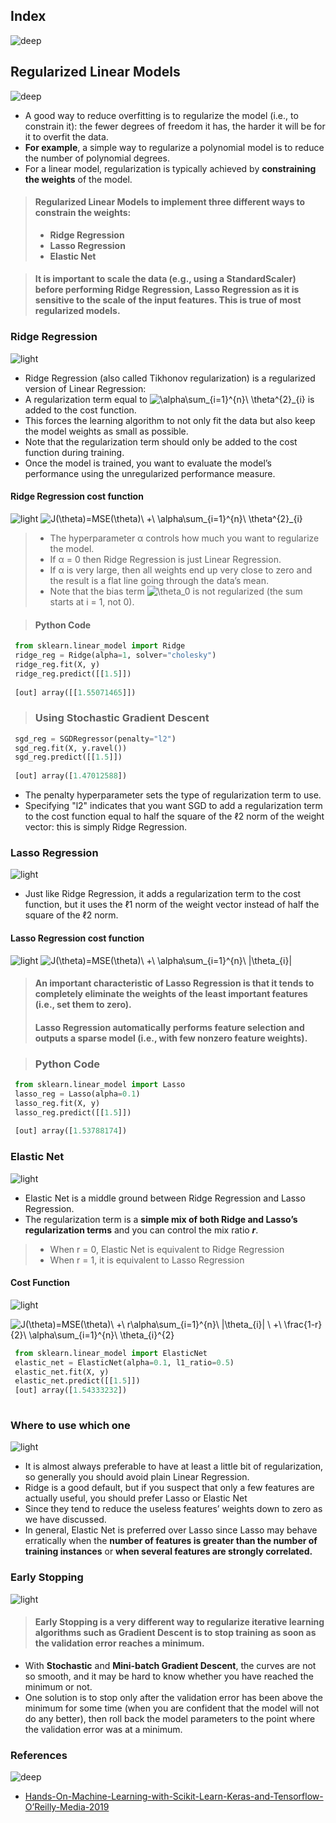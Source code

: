 ## Index
![deep](https://user-images.githubusercontent.com/12748752/141667909-22520af3-61cf-4cbc-a8f5-f99947c9b10d.png)

## Regularized Linear Models
![deep](https://user-images.githubusercontent.com/12748752/141667909-22520af3-61cf-4cbc-a8f5-f99947c9b10d.png)

* A good way to reduce overfitting is to regularize the model (i.e., to constrain it): the fewer degrees of freedom it has, the harder it will be for it to overfit the data. 
* **For example**, a simple way to regularize a polynomial model is to reduce the number of polynomial degrees.
* For a linear model, regularization is typically achieved by **constraining the weights** of the model. 
> #### Regularized Linear Models to implement three different ways to constrain the weights:
> * **Ridge Regression**
> * **Lasso Regression**
> * **Elastic Net**

> #### It is important to scale the data (e.g., using a StandardScaler) before performing **Ridge Regression**, **Lasso Regression** as it is sensitive to the scale of the input features. This is true of most regularized models.

### Ridge Regression
![light](https://user-images.githubusercontent.com/12748752/141667908-4ec63aed-5cd0-4b35-9a45-3d52fba893b8.png)
* Ridge Regression (also called Tikhonov regularization) is a regularized version of Linear Regression: 
* A regularization term equal to <img src="https://latex.codecogs.com/svg.image?\alpha\sum_{i=1}^{n}\&space;\theta^{2}_{i}" title="\alpha\sum_{i=1}^{n}\ \theta^{2}_{i}" /> is added to the cost function.
* This forces the learning algorithm to not only fit the data but also keep the model weights as small as possible.
* Note that the regularization term should only be added to the cost function during training. 
* Once the model is trained, you want to evaluate the model’s performance using the unregularized performance measure.

#### Ridge Regression cost function
![light](https://user-images.githubusercontent.com/12748752/141667908-4ec63aed-5cd0-4b35-9a45-3d52fba893b8.png)
<img src="https://latex.codecogs.com/svg.image?J(\theta)=MSE(\theta)\&space;&plus;\&space;\alpha\sum_{i=1}^{n}\&space;\theta^{2}_{i}" title="J(\theta)=MSE(\theta)\ +\ \alpha\sum_{i=1}^{n}\ \theta^{2}_{i}" />

> * The hyperparameter α controls how much you want to regularize the model. 
> * If α = 0 then Ridge Regression is just Linear Regression. 
> * If α is very large, then all weights end up very close to zero and the result is a flat line going through the data’s mean.
> * Note that the bias term <img src="https://latex.codecogs.com/svg.image?\theta_0" title="\theta_0" /> is not regularized (the sum starts at i = 1, not 0).

> #### Python Code
```python
 from sklearn.linear_model import Ridge
 ridge_reg = Ridge(alpha=1, solver="cholesky")
 ridge_reg.fit(X, y)
 ridge_reg.predict([[1.5]])
 
 [out] array([[1.55071465]])
 ```
> ### Using Stochastic Gradient Descent
```python
 sgd_reg = SGDRegressor(penalty="l2")
 sgd_reg.fit(X, y.ravel())
 sgd_reg.predict([[1.5]])
 
 [out] array([1.47012588])

```
* The penalty hyperparameter sets the type of regularization term to use. 
* Specifying "l2" indicates that you want SGD to add a regularization term to the cost function equal to half the square of the ℓ2 norm of the weight vector: this is simply Ridge Regression.

### Lasso Regression
![light](https://user-images.githubusercontent.com/12748752/141667908-4ec63aed-5cd0-4b35-9a45-3d52fba893b8.png)
* Just like Ridge Regression, it adds a regularization term to the cost function, but it uses the ℓ1 norm of the weight vector instead of half the square of the ℓ2 norm.
 
#### Lasso Regression cost function
![light](https://user-images.githubusercontent.com/12748752/141667908-4ec63aed-5cd0-4b35-9a45-3d52fba893b8.png)
<img src="https://latex.codecogs.com/svg.image?J(\theta)=MSE(\theta)\&space;&plus;\&space;\alpha\sum_{i=1}^{n}\&space;|\theta_{i}|" title="J(\theta)=MSE(\theta)\ +\ \alpha\sum_{i=1}^{n}\ |\theta_{i}|" />

> #### An important characteristic of Lasso Regression is that it tends to completely eliminate the weights of the least important features (i.e., set them to zero).
> #### Lasso Regression automatically performs feature selection and outputs a sparse model (i.e., with few nonzero feature weights).

> ### Python Code
```python
 from sklearn.linear_model import Lasso
 lasso_reg = Lasso(alpha=0.1)
 lasso_reg.fit(X, y)
 lasso_reg.predict([[1.5]])
 
 [out] array([1.53788174])
```
### Elastic Net
![light](https://user-images.githubusercontent.com/12748752/141667908-4ec63aed-5cd0-4b35-9a45-3d52fba893b8.png)
* Elastic Net is a middle ground between Ridge Regression and Lasso Regression. 
* The regularization term is a **simple mix of both Ridge and Lasso’s regularization terms** and you can control the mix ratio _**r**_. 
> * When r = 0, Elastic Net is equivalent to Ridge Regression
> * When r = 1, it is equivalent to Lasso Regression

#### Cost Function
![light](https://user-images.githubusercontent.com/12748752/141667908-4ec63aed-5cd0-4b35-9a45-3d52fba893b8.png)

<img src="https://latex.codecogs.com/svg.image?J(\theta)=MSE(\theta)\&space;&plus;\&space;r\alpha\sum_{i=1}^{n}\&space;|\theta_{i}|&space;\&space;&plus;\&space;\frac{1-r}{2}\&space;\alpha\sum_{i=1}^{n}\&space;\theta_{i}^{2}" title="J(\theta)=MSE(\theta)\ +\ r\alpha\sum_{i=1}^{n}\ |\theta_{i}| \ +\ \frac{1-r}{2}\ \alpha\sum_{i=1}^{n}\ \theta_{i}^{2}" />

```python
 from sklearn.linear_model import ElasticNet
 elastic_net = ElasticNet(alpha=0.1, l1_ratio=0.5)
 elastic_net.fit(X, y)
 elastic_net.predict([[1.5]])
 [out] array([1.54333232])
 
```


### Where to use which one
![light](https://user-images.githubusercontent.com/12748752/141667908-4ec63aed-5cd0-4b35-9a45-3d52fba893b8.png)
* It is almost always preferable to have at least a little bit of regularization, so generally you should avoid plain Linear Regression. 
* Ridge is a good default, but if you suspect that only a few features are actually useful, you should prefer Lasso or Elastic Net 
* Since they tend to reduce the useless features’ weights down to zero as we have discussed. 
* In general, Elastic Net is preferred over Lasso since Lasso may behave erratically when the **number of features is greater than the number of training instances** or **when several features are strongly correlated.**


### Early Stopping
![light](https://user-images.githubusercontent.com/12748752/141667908-4ec63aed-5cd0-4b35-9a45-3d52fba893b8.png)
> #### Early Stopping is a very different way to regularize iterative learning algorithms such as Gradient Descent is to stop training as soon as the validation error reaches a minimum.

* With **Stochastic** and **Mini-batch Gradient Descent**, the curves are not so smooth, and it may be hard to know whether you have reached the minimum or not. 
* One solution is to stop only after the validation error has been above the minimum for some time (when you are confident that the model will not do any better), then roll
back the model parameters to the point where the validation error was at a minimum.





### References
![deep](https://user-images.githubusercontent.com/12748752/141667909-22520af3-61cf-4cbc-a8f5-f99947c9b10d.png)

* [Hands-On-Machine-Learning-with-Scikit-Learn-Keras-and-Tensorflow- O’Reilly-Media-2019](https://www.oreilly.com/library/view/hands-on-machine-learning/9781492032632/)
